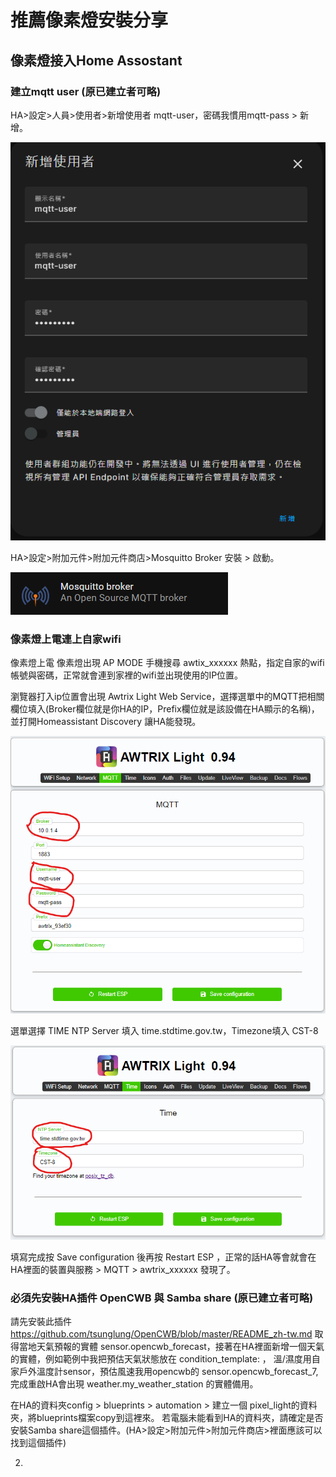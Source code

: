 # 推薦像素燈安裝分享 

## 像素燈接入Home Assostant

### 建立mqtt user (原已建立者可略)

HA>設定>人員>使用者>新增使用者 mqtt-user，密碼我慣用mqtt-pass > 新增。

![Mosquitto_broker](/Pixel_Light/image/mqtt-user.png)

HA>設定>附加元件>附加元件商店>Mosquitto Broker 安裝 > 啟動。

![Mosquitto_broker](/Pixel_Light/image/Mosquitto_broker.png)

### 像素燈上電連上自家wifi

像素燈上電 像素燈出現 AP MODE 手機搜尋 awtix_xxxxxx 熱點，指定自家的wifi 帳號與密碼，正常就會連到家裡的wifi並出現使用的IP位置。

瀏覽器打入ip位置會出現 Awtrix Light Web Service，選擇選單中的MQTT把相關欄位填入(Broker欄位就是你HA的IP，Prefix欄位就是該設備在HA顯示的名稱)，並打開Homeassistant Discovery 讓HA能發現。

![Mosquitto_broker](/Pixel_Light/image/mqtt-login.png)

選單選擇 TIME NTP Server 填入 time.stdtime.gov.tw，Timezone填入 CST-8

![Mosquitto_broker](/Pixel_Light/image/timezone.png)

填寫完成按 Save configuration 後再按 Restart ESP ，正常的話HA等會就會在HA裡面的裝置與服務 > MQTT > awtrix_xxxxxx 發現了。
 
### 必須先安裝HA插件 OpenCWB 與 Samba share (原已建立者可略)

請先安裝此插件 https://github.com/tsunglung/OpenCWB/blob/master/README_zh-tw.md 取得當地天氣預報的實體 sensor.opencwb_forecast，接著在HA裡面新增一個天氣的實體，例如範例中我把預估天氣狀態放在 condition_template: ， 溫/濕度用自家戶外溫度計sensor，預估風速我用opencwb的 sensor.opencwb_forecast_7,完成重啟HA會出現 weather.my_weather_station 的實體備用。

在HA的資料夾config > blueprints > automation > 建立一個 pixel_light的資料夾，將blueprints檔案copy到這裡來。 若電腦未能看到HA的資料夾，請確定是否安裝Samba share這個插件。(HA>設定>附加元件>附加元件商店>裡面應該可以找到這個插件)

2.


